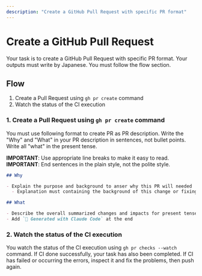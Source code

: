 ```yaml
---
description: "Create a GitHub Pull Request with specific PR format"
---
```


# Create a GitHub Pull Request

Your task is to create a GitHub Pull Request with specific PR format.
Your outputs must write by Japanese.
You must follow the flow section.

## Flow

1. Create a Pull Request using `gh pr create` command
2. Watch the status of the CI execution

### 1. Create a Pull Request using `gh pr create` command

You must use following format to create PR as PR description.
Write the "Why" and "What" in your PR description in sentences, not bullet points.
Write all "what" in the present tense.

**IMPORTANT**: Use appropriate line breaks to make it easy to read.
**IMPORTANT**: End sentences in the plain style, not the polite style.

```markdown
## Why

- Explain the purpose and background to anser why this PR will needed
  - Explanation must containing the background of this change or fixing with reference of issues for any other past problems

## What

- Describe the overall summarized changes and impacts for present tense instead of individual commits.
- Add `🤖 Generated with Claude Code` at the end
```

### 2. Watch the status of the CI execution

You watch the status of the CI execution using `gh pr checks --watch` command.
If CI done successfully, your task has also been completed.
If CI has failed or occurring the errors, inspect it and fix the problems, then push again.
